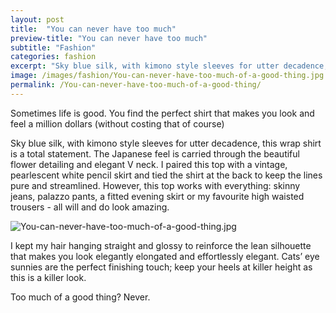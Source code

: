 ```yaml
---
layout: post
title:  "You can never have too much"
preview-title: "You can never have too much"
subtitle: "Fashion"
categories: fashion
excerpt: "Sky blue silk, with kimono style sleeves for utter decadence, this wrap shirt is a total statement. The Japanese feel is carried through the beautiful flower detailing and elegant V neck" 
image: /images/fashion/You-can-never-have-too-much-of-a-good-thing.jpg
permalink: /You-can-never-have-too-much-of-a-good-thing/
---
```


<div class="row justify-content-center">
<div class="col-10">
<p>Sometimes life is good. You find the perfect shirt that makes you look and feel a million dollars (without costing that of course) </p>
<p>Sky blue silk, with kimono style sleeves for utter decadence, this wrap shirt is a total statement. The Japanese feel is carried through the beautiful flower detailing and elegant V neck. I paired this top with a vintage, pearlescent white pencil skirt and tied the shirt at the back to keep the lines pure and streamlined. However, this top works with everything: skinny jeans, palazzo pants, a fitted evening skirt or my favourite high waisted trousers - all will and do look amazing.</p>
<p><img src="{{ '/images/fashion/You-can-never-have-too-much-of-a-good-thing.jpg' | prepend: SourceUrl }}" alt="You-can-never-have-too-much-of-a-good-thing.jpg"></p>
<p>I kept my hair hanging straight and glossy to reinforce the lean silhouette that makes you look elegantly elongated and effortlessly elegant. Cats’ eye sunnies are the perfect finishing touch; keep your heels at killer height as this is a killer look.</p>
<p>Too much of a good thing? Never.</p>
</div>
</div>